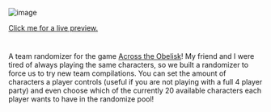![image](https://github.com/t-kupp/across-the-obelisk-randomizer/assets/123904992/44048761-86ee-4681-baa1-3bb8d14a6b5f)

[Click me for a live preview.](https://t-kupp.github.io/across-the-obelisk-randomizer/)
#

A team randomizer for the game [Across the Obelisk](https://store.steampowered.com/app/1385380/Across_the_Obelisk/)!
My friend and I were tired of always playing the same characters, so we built a randomizer to force us to try new team compilations.
You can set the amount of characters a player controls (useful if you are not playing with a full 4 player party) and even choose which of the currently 20 available characters each player wants to have in the randomize pool!
